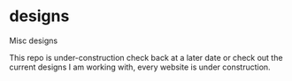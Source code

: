 # designs
Misc designs

This repo is under-construction check back at a later date or check out the current designs I am working with, every website is under construction.
